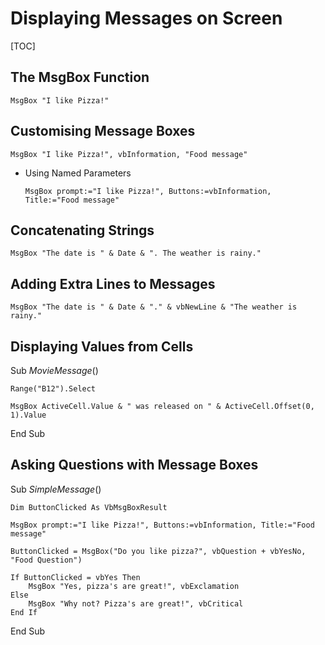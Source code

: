 # Displaying Messages on Screen

[TOC]

## The MsgBox Function

`MsgBox "I like Pizza!"`

## Customising Message Boxes

`MsgBox "I like Pizza!", vbInformation, "Food message"`

- Using Named Parameters

  `MsgBox prompt:="I like Pizza!", Buttons:=vbInformation, Title:="Food message"`

## Concatenating Strings

`MsgBox "The date is " & Date & ". The weather is rainy."`

## Adding Extra Lines to Messages

`MsgBox "The date is " & Date & "." & vbNewLine & "The weather is rainy."`

## Displaying Values from Cells

Sub *MovieMessage*()

    Range("B12").Select
    
    MsgBox ActiveCell.Value & " was released on " & ActiveCell.Offset(0, 1).Value

End Sub

## Asking Questions with Message Boxes

Sub *SimpleMessage*()

    Dim ButtonClicked As VbMsgBoxResult
    
    MsgBox prompt:="I like Pizza!", Buttons:=vbInformation, Title:="Food message"
    
    ButtonClicked = MsgBox("Do you like pizza?", vbQuestion + vbYesNo, "Food Question")
    
    If ButtonClicked = vbYes Then
        MsgBox "Yes, pizza's are great!", vbExclamation
    Else
        MsgBox "Why not? Pizza's are great!", vbCritical
    End If

End Sub